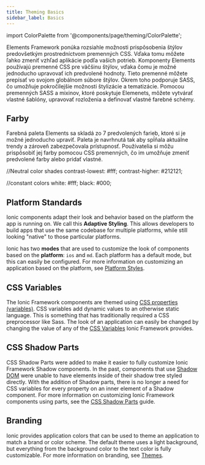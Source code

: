 ```yaml
---
title: Theming Basics
sidebar_label: Basics
---
```


import ColorPalette from '@components/page/theming/ColorPalette';

<head>
  <title>Theming | Ionic Apps: Color and Theming Basics Definition</title>
  <meta
    name="description"
    content="The definition of theming apps just got simplified. Ionic Framework is built with pre-baked styles and colors which are extremely easy to change and modify."
  />
</head>



Elements Framework ponúka rozsiahle možnosti prispôsobenia štýlov predovšetkým prostredníctvom premenných CSS. Vďaka tomu môžete ľahko zmeniť vzhľad aplikácie podľa vašich potrieb. Komponenty Elements používajú premenné CSS pre väčšinu štýlov, vďaka čomu je možné jednoducho upravovať ich predvolené hodnoty. Tieto premenné môžete prepísať vo svojom globálnom súbore štýlov. Okrem toho podporuje SASS, čo umožňuje pokročilejšie možnosti štylizácie a tematizácie. Pomocou premenných SASS a mixinov, ktoré poskytuje Elemenets, môžete vytvárať vlastné šablóny, upravovať rozloženia a definovať vlastné farebné schémy. 

## Farby

Farebná paleta Elements sa skladá zo 7 predvolených farieb, ktoré si je možné jednoducho upraviť. Paleta je navrhnutá tak aby spĺňala aktuálne trendy a zároveň zabezpečovala prístupnosť. Používatelia si môžu prispôsobiť jej farby pomocou CSS premenných, čo im umožňuje zmeniť predvolené farby alebo pridať vlastné.

<ColorPalette />


//Neutral color shades 
contrast-lowest: #fff; 
contrast-higher: #212121;

//constant colors
white: #fff;
black: #000;





## Platform Standards

Ionic components adapt their look and behavior based on the platform the app is running on. We call this <strong>Adaptive Styling</strong>. This allows developers to build apps that use the same codebase for multiple platforms, while still looking "native" to those particular platforms.

Ionic has two **modes** that are used to customize the look of components based on the **platform**: `ios` and `md`. Each platform has a default mode, but this can easily be configured. For more information on customizing an application based on the platform, see [Platform Styles](platform-styles.md).

## CSS Variables

The Ionic Framework components are themed using <a href="https://developer.mozilla.org/en-US/docs/Web/CSS/Using_CSS_variables" target="_blank" rel="noopener noreferrer">CSS properties (variables)</a>. CSS variables add dynamic values to an otherwise static language. This is something that has traditionally required a CSS preprocessor like Sass. The look of an application can easily be changed by changing the value of any of the [CSS Variables](css-variables.md) Ionic Framework provides.

## CSS Shadow Parts

CSS Shadow Parts were added to make it easier to fully customize Ionic Framework Shadow components. In the past, components that use <a href="https://developer.mozilla.org/en-US/docs/Web/Web_Components/Using_shadow_DOM" target="_blank" rel="noopener noreferrer">Shadow DOM</a> were unable to have elements inside of their shadow tree styled directly. With the addition of Shadow parts, there is no longer a need for CSS variables for every property on an inner element of a Shadow component. For more information on customizing Ionic Framework components using parts, see the [CSS Shadow Parts](css-shadow-parts.md) guide.

## Branding

Ionic provides application colors that can be used to theme an application to match a brand or color scheme. The default theme uses a light background, but everything from the background color to the text color is fully customizable. For more information on branding, see [Themes](themes.md).
